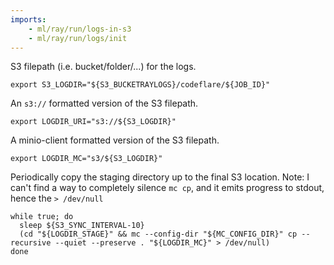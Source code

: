 ```yaml
---
imports:
    - ml/ray/run/logs-in-s3
    - ml/ray/run/logs/init
---
```


S3 filepath (i.e. bucket/folder/...) for the logs.
```shell
export S3_LOGDIR="${S3_BUCKETRAYLOGS}/codeflare/${JOB_ID}"
```

An `s3://` formatted version of the S3 filepath.
```shell
export LOGDIR_URI="s3://${S3_LOGDIR}"
```

A minio-client formatted version of the S3 filepath.
```shell
export LOGDIR_MC="s3/${S3_LOGDIR}"
```

Periodically copy the staging directory up to the final S3
location. Note: I can't find a way to completely silence `mc cp`, and
it emits progress to stdout, hence the `> /dev/null`

```shell.async
while true; do
  sleep ${S3_SYNC_INTERVAL-10}
  (cd "${LOGDIR_STAGE}" && mc --config-dir "${MC_CONFIG_DIR}" cp --recursive --quiet --preserve . "${LOGDIR_MC}" > /dev/null)
done
```

